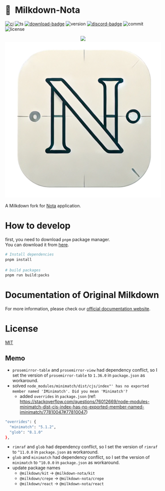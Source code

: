 # :baby_bottle:&nbsp;&nbsp;Milkdown-Nota

[![ci][ci-badge]][ci-link]
![ts][ts-badge]
[![download-badge]][download-link]
![version][version-badge]
[![discord-badge]][discord-link]
![commit][commit-badge]
![license][license-badge]

<div align="center">
  <img src="/assets/logo.svg" />
  <img src="/assets/nota.png" />
</div>

A Milkdown fork for [Nota](https://www.nota-sync.com/) application.

# How to develop

first, you need to download `pnpm` package manager.<br>
You can download it from [here](https://pnpm.io/installation).

```sh
# Install dependencies
pnpm install

# build packages
pnpm run build:packs
```

# Documentation of Original Milkdown

For more information, please check our [official documentation website](https://milkdown.dev/).

# License

[MIT](/LICENSE)

[ci-badge]: https://github.com/Milkdown/milkdown/actions/workflows/ci.yml/badge.svg
[ci-link]: https://github.com/Milkdown/milkdown/actions/workflows/ci.yml
[ts-badge]: https://badgen.net/badge/-/TypeScript/blue?icon=typescript&label
[download-badge]: https://img.shields.io/npm/dm/@milkdown/core
[download-link]: https://www.npmjs.com/search?q=%40milkdown
[version-badge]: https://img.shields.io/npm/v/@milkdown/core
[commit-badge]: https://img.shields.io/github/commit-activity/m/Milkdown/milkdown
[license-badge]: https://img.shields.io/github/license/Milkdown/milkdown
[discord-badge]: https://img.shields.io/discord/870181036041060352
[discord-link]: https://discord.gg/SdMnrSMyBX

## Memo

- `prosemirror-table` and `prosemirror-view` had dependency conflict, so I set the version of `prosemirror-table` to `1.36.0` in `package.json` as workaround.
- solved `node_modules/minimatch/dist/cjs/index"' has no exported member named 'IMinimatch'. Did you mean 'Minimatch'?`
  - added `overrides` in `package.json` (ref: https://stackoverflow.com/questions/76012669/node-modules-minimatch-dist-cjs-index-has-no-exported-member-named-iminimatch/77810047#77810047)

```sh
"overrides": {
  "minimatch": "5.1.2",
  "glob": "8.1.0"
},

```

- `rimraf` and `glob` had dependency conflict, so I set the version of `rimraf` to `^11.0.0` in `package.json` as workaround.
- `glob` and `minimatch` had dependency conflict, so I set the version of `minimatch` to `^10.0.0` in `package.json` as workaround.
- update package names
  - `@milkdown/kit` -> `@milkdown-nota/kit`
  - `@milkdown/crepe` -> `@milkdown-nota/crepe`
  - `@milkdown/react` -> `@milkdown-nota/react`
